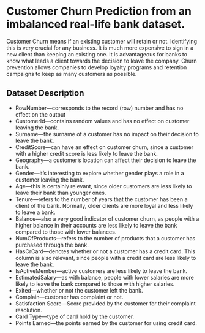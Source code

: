 # Customer Churn Prediction from an imbalanced real-life bank dataset.
Customer Churn means if an existing customer will retain or not. Identifying this is very crucial for any business. It is much more expensive to sign in a new client than keeping an existing one. It is advantageous for banks to know what leads a client towards the decision to leave the company. Churn prevention allows companies to develop loyalty programs and retention campaigns to keep as many customers as possible.

## Dataset Description
- RowNumber—corresponds to the record (row) number and has no effect on the output
- CustomerId—contains random values and has no effect on customer leaving the bank.
- Surname—the surname of a customer has no impact on their decision to leave the bank.
- CreditScore—can have an effect on customer churn, since a customer with a higher credit score is less likely to leave the bank.
- Geography—a customer’s location can affect their decision to leave the bank.
- Gender—it’s interesting to explore whether gender plays a role in a customer leaving the bank.
- Age—this is certainly relevant, since older customers are less likely to leave their bank than younger ones.
- Tenure—refers to the number of years that the customer has been a client of the bank. Normally, older clients are more loyal and less likely to leave a bank.
- Balance—also a very good indicator of customer churn, as people with a higher balance in their accounts are less likely to leave the bank compared to those with lower balances.
- NumOfProducts—refers to the number of products that a customer has purchased through the bank.
- HasCrCard—denotes whether or not a customer has a credit card. This column is also relevant, since people with a credit card are less likely to leave the bank.
- IsActiveMember—active customers are less likely to leave the bank.
- EstimatedSalary—as with balance, people with lower salaries are more likely to leave the bank compared to those with higher salaries.
- Exited—whether or not the customer left the bank.
- Complain—customer has complaint or not.
- Satisfaction Score—Score provided by the customer for their complaint resolution.
- Card Type—type of card hold by the customer.
- Points Earned—the points earned by the customer for using credit card.
